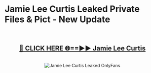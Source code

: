 # Jamie Lee Curtis Leaked Private Files & Pict - New Update
<br>
<div align="center">
<h2><a href="https://mediafilles.blogspot.com/?title=Jamie_Lee_Curtis" rel="nofollow">🔴 CLICK HERE 🌐==►► Jamie Lee Curtis</a></h2>
<br>
<a href="https://mediafilles.blogspot.com/?title=Jamie_Lee_Curtis" rel="nofollow" data-target="animated-image.originalLink"><img src="https://i.ibb.co.com/WyWwxjT/player-gif2.gif" alt="Jamie Lee Curtis Leaked OnlyFans" style="max-width: 100%; display: inline-block;" data-target="animated-image.originalImage"></a>
</div>
<br>